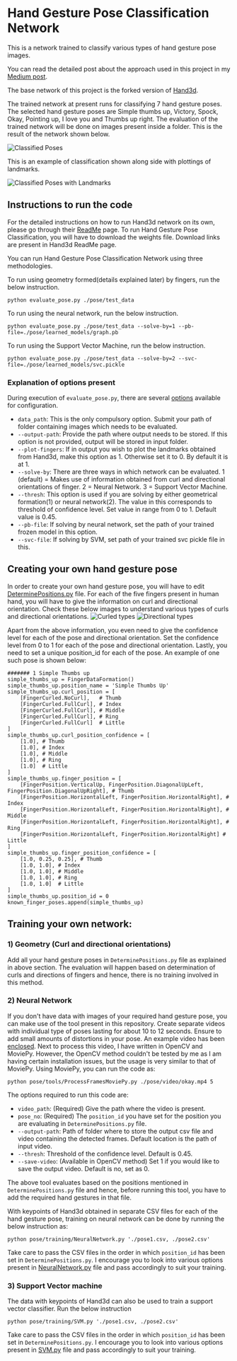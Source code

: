 # Hand Gesture Pose Classification Network

This is a network trained to classify various types of hand gesture pose images.

You can read the detailed post about the approach used in this project in my [Medium post](https://medium.com/@prasad.pai/classification-of-hand-gesture-pose-using-tensorflow-30e83064e0ed).

The base network of this project is the forked version of [Hand3d](https://github.com/lmb-freiburg/hand3d). 

The trained network at present runs for classifying 7 hand gesture poses. The selected hand gesture poses are Simple thumbs up, Victory, Spock, Okay, Pointing up, I love you and Thumbs up right. The evaluation of the trained network will be done on images present inside a folder. This is the result of the network shown below.

![Classified Poses](https://user-images.githubusercontent.com/13696749/36244856-0e72a27e-124e-11e8-9c06-52c04d027386.png)

This is an example of classification shown along side with plottings of landmarks.

![Classified Poses with Landmarks](https://user-images.githubusercontent.com/13696749/36244906-4a824134-124e-11e8-86cb-0b8494bba1b9.png)

## Instructions to run the code
For the detailed instructions on how to run Hand3d network on its own, please go through their [ReadMe](https://github.com/lmb-freiburg/hand3d) page. To run Hand Gesture Pose Classification, you will have to download the weights file. Download links are present in Hand3d ReadMe page.

You can run Hand Gesture Pose Classification Network using three methodologies. 

To run using geometry formed(details explained later) by fingers, run the below instruction.

	python evaluate_pose.py ./pose/test_data

To run using the neural network, run the below instruction.

	python evaluate_pose.py ./pose/test_data --solve-by=1 --pb-file=./pose/learned_models/graph.pb

To run using the Support Vector Machine, run the below instruction.

	python evaluate_pose.py ./pose/test_data --solve-by=2 --svc-file=./pose/learned_models/svc.pickle

### Explanation of options present
During execution of `evaluate_pose.py`, there are several [options](https://github.com/Prasad9/Classify-HandGesturePose/blob/master/evaluate_pose.py#L20) available for configuration.
- `data_path`: This is the only compulsory option. Submit your path of folder containing images which needs to be evaluated.
- `--output-path`: Provide the path where output needs to be stored. If this option is not provided, output will be stored in input folder.
- `--plot-fingers`: If in output you wish to plot the landmarks obtained from Hand3d, make this option as 1. Otherwise set it to 0. By default it is at 1.
- `--solve-by`: There are three ways in which network can be evaluated. 1 (default) = Makes use of information obtained from curl and directional orientations of finger. 2 = Neural Network. 3 = Support Vector Machine.
- `--thresh`: This option is used if you are solving by either geometrical formation(1) or neural network(2). The value in this corresponds to threshold of confidence level. Set value in range from 0 to 1. Default value is 0.45.
- `--pb-file`: If solving by neural network, set the path of your trained frozen model in this option.
- `--svc-file`: If solving by SVM, set path of your trained svc pickle file in this.

## Creating your own hand gesture pose
In order to create your own hand gesture pose, you will have to edit [DeterminePositions.py](https://github.com/Prasad9/Classify-HandGesturePose/blob/master/pose/DeterminePositions.py) file. For each of the five fingers present in human hand, you will have to give the information on curl and directional orientation. Check these below images to understand various types of curls and directional orientations.
![Curled types](https://user-images.githubusercontent.com/13696749/36244978-a8a1e06c-124e-11e8-887d-3e2b1c02d813.png)
![Directional types](https://user-images.githubusercontent.com/13696749/36244950-7f738c40-124e-11e8-8169-7033a8625c75.png)

Apart from the above information, you even need to give the confidence level for each of the pose and directional orientation. Set the confidence level from 0 to 1 for each of the pose and directional orientation. Lastly, you need to set a unique position_id for each of the pose. An example of one such pose is shown below:

    ####### 1 Simple Thumbs up
    simple_thumbs_up = FingerDataFormation()
    simple_thumbs_up.position_name = 'Simple Thumbs Up'
    simple_thumbs_up.curl_position = [
        [FingerCurled.NoCurl],   # Thumb
        [FingerCurled.FullCurl], # Index
        [FingerCurled.FullCurl], # Middle
        [FingerCurled.FullCurl], # Ring
        [FingerCurled.FullCurl]  # Little
    ]
    simple_thumbs_up.curl_position_confidence = [
        [1.0], # Thumb
        [1.0], # Index
        [1.0], # Middle
        [1.0], # Ring
        [1.0]  # Little
    ]
    simple_thumbs_up.finger_position = [
        [FingerPosition.VerticalUp, FingerPosition.DiagonalUpLeft, FingerPosition.DiagonalUpRight], # Thumb
        [FingerPosition.HorizontalLeft, FingerPosition.HorizontalRight], # Index
        [FingerPosition.HorizontalLeft, FingerPosition.HorizontalRight], # Middle
        [FingerPosition.HorizontalLeft, FingerPosition.HorizontalRight], # Ring
        [FingerPosition.HorizontalLeft, FingerPosition.HorizontalRight] # Little
    ]
    simple_thumbs_up.finger_position_confidence = [
        [1.0, 0.25, 0.25], # Thumb
        [1.0, 1.0], # Index
        [1.0, 1.0], # Middle
        [1.0, 1.0], # Ring
        [1.0, 1.0]  # Little
    ]
    simple_thumbs_up.position_id = 0
    known_finger_poses.append(simple_thumbs_up)

## Training your own network:
### 1) Geometry (Curl and directional orientations)
Add all your hand gesture poses in `DeterminePositions.py` file as explained in above section. The evaluation will happen based on determination of curls and directions of fingers and hence, there is no training involved in this method. 

### 2) Neural Network
If you don't have data with images of your required hand gesture pose, you can make use of the tool present in this repository. Create separate videos with individual type of poses lasting for about 10 to 12 seconds. Ensure to add small amounts of distortions in your pose. An example video has been [enclosed](https://github.com/Prasad9/Classify-HandGesturePose/blob/master/pose/video/okay.mp4). Next to process this video, I have written in OpenCV and MoviePy. However, the OpenCV method couldn't be tested by me as I am having certain installation issues, but the usage is very similar to that of MoviePy. Using MoviePy, you can run the code as:

	python pose/tools/ProcessFramesMoviePy.py ./pose/video/okay.mp4 5 

The options required to run this code are:
- `video_path`: (Required) Give the path where the video is present.
- `pose_no`: (Required) The `position_id` you have set for the position you are evaluating in `DeterminePositions.py` file. 
- `--output-path`: Path of folder where to store the output csv file and video containing the detected frames. Default location is the path of input video.
- `--thresh`: Threshold of the confidence level. Default is 0.45.
- `--save-video`: (Available in OpenCV method) Set 1 if you would like to save the output video. Default is no, set as 0.

The above tool evaluates based on the positions mentioned in `DeterminePositions.py` file and hence, before running this tool, you have to add the required hand gestures in that file.

With keypoints of Hand3d obtained in separate CSV files for each of the hand gesture pose, training on neural network can be done by running the below instruction as:

	python pose/training/NeuralNetwork.py './pose1.csv, ./pose2.csv'

Take care to pass the CSV files in the order in which `position_id` has been set in `DeterminePositions.py`. I encourage you to look into various options present in [NeuralNetwork.py](https://github.com/Prasad9/Classify-HandGesturePose/blob/master/pose/training/NeuralNetwork.py#L15) file and pass accordingly to suit your training.
 
### 3) Support Vector machine
The data with keypoints of Hand3d can also be used to train a support vector classifier. Run the below instruction

	python pose/training/SVM.py './pose1.csv, ./pose2.csv'

Take care to pass the CSV files in the order in which `position_id` has been set in `DeterminePositions.py`. I encourage you to look into various options present in [SVM.py](https://github.com/Prasad9/Classify-HandGesturePose/blob/master/pose/training/SVM.py#L11) file and pass accordingly to suit your training.
